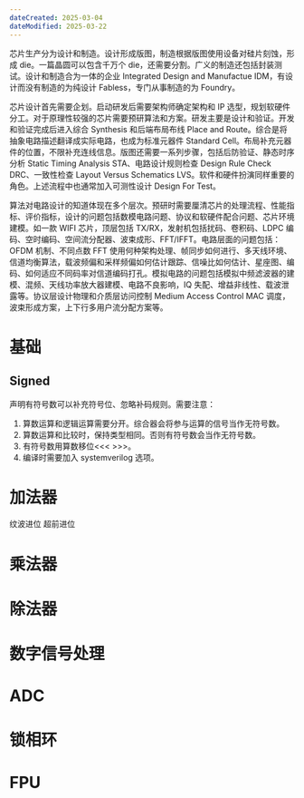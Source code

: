 ```yaml
---
dateCreated: 2025-03-04
dateModified: 2025-03-22
---
```


芯片生产分为设计和制造。设计形成版图，制造根据版图使用设备对硅片刻蚀，形成 die。一篇晶圆可以包含千万个 die，还需要分割。广义的制造还包括封装测试。设计和制造合为一体的企业 Integrated Design and Manufactue IDM，有设计而没有制造的为纯设计 Fabless，专门从事制造的为 Foundry。

芯片设计首先需要企划。启动研发后需要架构师确定架构和 IP 选型，规划软硬件分工。对于原理性较强的芯片需要预研算法和方案。研发主要是设计和验证。开发和验证完成后进入综合 Synthesis 和后端布局布线 Place and Route。综合是将抽象电路描述翻译成实际电路，也成为标准元器件 Standard Cell。布局补充元器件的位置，不限补充连线信息。版图还需要一系列步骤，包括后防验证、静态时序分析 Static Timing Analysis STA、电路设计规则检查 Design Rule Check DRC、一致性检查 Layout Versus Schematics LVS。软件和硬件扮演同样重要的角色。上述流程中也通常加入可测性设计 Design For Test。

算法对电路设计的知道体现在多个层次。预研时需要厘清芯片的处理流程、性能指标、评价指标，设计的问题包括数模电路问题、协议和软硬件配合问题、芯片环境建模。如一款 WIFI 芯片，顶层包括 TX/RX，发射机包括扰码、卷积码、LDPC 编码、空时编码、空间流分配器、波束成形、FFT/IFFT。电路层面的问题包括：OFDM 机制、不同点数 FFT 使用何种架构处理、帧同步如何进行、多天线环境、信道均衡算法，载波频偏和采样频偏如何估计跟踪、信噪比如何估计、星座图、编码、如何适应不同码率对信道编码打孔。模拟电路的问题包括模拟中频滤波器的建模、混频、天线功率放大器建模、电路不良影响，IQ 失配、增益非线性、载波泄露等。协议层设计物理和介质层访问控制 Medium Access Control MAC 调度，波束形成方案，上下行多用户流分配方案等。

# 基础
## Signed
声明有符号数可以补充符号位、忽略补码规则。需要注意：
1. 算数运算和逻辑运算需要分开。综合器会将参与运算的信号当作无符号数。
2. 算数运算和比较时，保持类型相同。否则有符号数会当作无符号数。
3. 有符号数用算数移位<<< >>>。
4. 编译时需要加入 systemverilog 选项。


# 加法器
纹波进位
超前进位

# 乘法器

# 除法器

# 数字信号处理

# ADC

# 锁相环
# FPU
